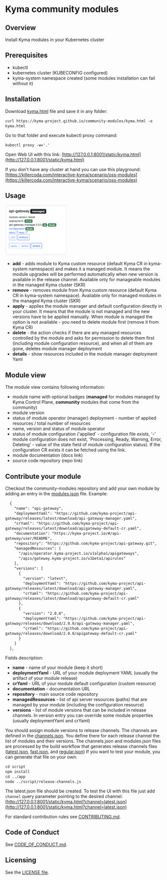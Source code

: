 # Kyma community modules

## Overview

Install Kyma modules in your Kubernetes cluster

## Prerequisites

- kubectl
- kubernetes cluster (KUBECONFIG configured)
- kyma-system namespace created (some modules installation can fail without it)

## Installation

Download [kyma.html](https://raw.githubusercontent.com/kyma-project/community-modules/main/app/kyma.html) file and save it in any folder:
```
curl https://kyma-project.github.io/community-modules/kyma.html -o kyma.html
```
Go to that folder and execute kubectl proxy command:
```
kubectl proxy -w='.'
```
Open Web UI with this link: [http://127.0.0.1:8001/static/kyma.html](http://127.0.0.1:8001/static/kyma.html)

If you don't have any cluster at hand you can use this playground:
[https://killercoda.com/interactive-kyma/scenario/oss-modules](https://killercoda.com/interactive-kyma/scenario/oss-modules)

## Usage 

<img src="api-gateway-card.png" width=200 />

- **add** - adds module to Kyma custom resource (default Kyma CR in kyma-system namespace) and makes it a managed module. It means the module upgrades will be performed automatically when new version is available in the release channel. Available only for manageable modules in the managed Kyma cluster (SKR)
- **remove** - removes module from Kyma custom resource (default Kyma CR in kyma-system namespace). Available only for managed modules in the managed Kyma cluster (SKR)
- **apply** - applies the module manager and default configuration directly in your cluster. It means that the module is not managed and the new versions have to be applied manually. When module is managed the option is not available - you need to delete module first (remove it from Kyma CR)
- **delete** - the action checks if there are any managed resources controlled by the module and asks for permission to delete them first (including module configuration resource), and when all of them are gone, deletes module manager deployment
- **details** - show resources included in the module manager deployment Yaml

## Module view

The module view contains following information:
- module name with optional badges (**managed** for modules managed by Kyma Control Plane, **community** modules that come from the community) 
- module version
- status of module operator (manager) deployment - number of applied resources / total number of resources
- name, version and status of module operator 
- status of module configuration ('applied' - configuration file exists, '-' module configuration does not exist, 'Processing, Ready, Warning, Error, Deleting' - value of the state field of module configuration status). If the configuration CR exists it can be fetched using the link.
- module documentation (docs link)
- source code repository (repo link)

## Contribute your module

Checkout the community-modules repository and add your own module by adding an entry in the [modules.json](app/modules.json) file. Example:
```
  {
    "name": "api-gateway",
    "deploymentYaml": "https://github.com/kyma-project/api-gateway/releases/latest/download/api-gateway-manager.yaml",
    "crYaml": "https://github.com/kyma-project/api-gateway/releases/latest/download/apigateway-default-cr.yaml",
    "documentation": "https://kyma-project.io/#/api-gateway/user/README",
    "repository": "https://github.com/kyma-project/api-gateway.git",
    "managedResources": [
      "/apis/operator.kyma-project.io/v1alpha1/apigateways",
      "/apis/gateway.kyma-project.io/v1beta1/apirules"
    ],
    "versions": [
      {
        "version": "latest",
        "deploymentYaml": "https://github.com/kyma-project/api-gateway/releases/latest/download/api-gateway-manager.yaml",
        "crYaml": "https://github.com/kyma-project/api-gateway/releases/latest/download/apigateway-default-cr.yaml"
      },
      {
        "version": "2.0.0",
        "deploymentYaml": "https://github.com/kyma-project/api-gateway/releases/download/2.0.0/api-gateway-manager.yaml",
        "crYaml": "https://github.com/kyma-project/api-gateway/releases/download/2.0.0/apigateway-default-cr.yaml"
      }
    ]
  },
```
Fields description:
- **name** - name of your module (keep it short)
- **deploymentYaml** - URL of your module deployment YAML (usually the artifact of your module release)
- **crYaml** - URL of your module default configuration (custom resource)
- **documentation** - documentation URL
- **repository** - main source code repository
- **managedResources** - list of api server resources (paths) that are managed by your module (including the configuration resource)
- **versions** - list of module versions that can be included in release channels. In version entry you can override some module properties (usually deploymentYaml and crYaml)

You should assign module versions to release channels. The channels are defined in the [channels.json](app/channels.json). You define there for each release channel the list of modules and their versions. 
The channels.json and modules.json files are processed by the build workflow that generates release channels files ([latest.json](https://kyma-project.github.io/community-modules/latest.json), [fast.json](https://kyma-project.github.io/community-modules/fast.json), and [regular.json](https://kyma-project.github.io/community-modules/regular.json))
If you want to test your module, you can generate that file on your own:
```
cd script
npm install
cd ../app
node ../script/release-channels.js
```
The latest.json file should be created. To test the UI with this file just add `channel` query parameter pointing to the desired channel: [http://127.0.0.1:8001/static/kyma.html?channel=latest.json](http://127.0.0.1:8001/static/kyma.html?channel=latest.json)

For standard contribution rules see [CONTRIBUTING.md](CONTRIBUTING.md).

## Code of Conduct
<!--- mandatory section - do not change this! --->

See [CODE_OF_CONDUCT.md](CODE_OF_CONDUCT.md).

## Licensing
<!--- mandatory section - do not change this! --->

See the [LICENSE file](./LICENSE).
